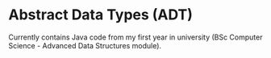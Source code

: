 # Abstract Data Types (ADT)
Currently contains Java code from my first year in university (BSc Computer Science - Advanced Data Structures module).
